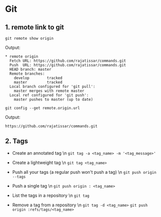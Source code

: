 # Git

## 1. remote link to git

   `git remote show origin`

Output:

```
* remote origin
  Fetch URL: https://github.com/rajatissar/commands.git
  Push  URL: https://github.com/rajatissar/commands.git
  HEAD branch: master
  Remote branches:
    develop        tracked
    master         tracked
  Local branch configured for 'git pull':
    master merges with remote master
  Local ref configured for 'git push':
    master pushes to master (up to date)
```
`git config --get remote.origin.url`

Output:

```
https://github.com/rajatissar/commands.git
```

## 2. Tags

- Create an annotated tag \\n
`git tag -a <tag_name> -m '<tag_message>'`

- Create a lightweight tag \\n
`git tag <tag_name>`

- Push all your tags (a regular push won't push a tag) \\n
`git push origin --tags`

- Push a single tag \\n
`git push origin : <tag_name>`

- List the tags in a repository \\n
`git tag`

- Remove a tag from a repository \\n
`git tag -d <tag_name>`
`git push origin :refs/tags/<tag_name>`
